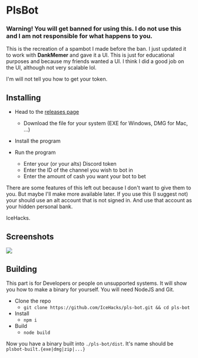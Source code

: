 # PlsBot
### Warning! You will get banned for using this. I do not use this and I am not responsible for what happens to you.

This is the recreation of a spambot I made before the ban. I just updated it to work with **DankMemer** and gave it a UI. This is just for educational purposes and because my friends wanted a UI. I think I did a good job on the UI, although not very scalable lol.

I'm will not tell you how to get your token.

## Installing

-   Head to the [releases page](https://github.com/IceHacks/pls-bot/releases/latest)
    -   Download the file for your system (EXE for Windows, DMG for Mac, ...)
-   Install the program
-   Run the program

    -   Enter your (or your alts) Discord token
    -   Enter the ID of the channel you wish to bot in
    -   Enter the amount of cash you want your bot to bet

There are some features of this left out because I don't want to give them to you. But maybe I'll make more available later. If you use this (I suggest not) your should use an alt account that is not signed in. And use that account as your hidden personal bank.

IceHacks.

## Screenshots

<img src="https://i.ibb.co/k2SvTPz/unknown.png" />

## Building

This part is for Developers or people on unsupported systems. It will show you how to make a binary for yourself. You will need NodeJS and Git.

-   Clone the repo
    -   `git clone https://github.com/IceHacks/pls-bot.git && cd pls-bot`
-   Install
    -   `npm i`
-   Build
    -   `node build`

Now you have a binary built into `./pls-bot/dist`. It's name should be `plsbot-built.{exe|dmg|zip|...}`
